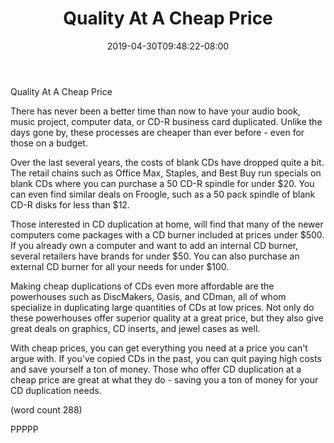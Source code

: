 ﻿---
title: "Quality At A Cheap Price"
date: 2019-04-30T09:48:22-08:00
description: "CD duplication Tips for Web Success"
featured_image: "/images/CD duplication.jpg"
tags: ["CD duplication"]
---

Quality At A Cheap Price

There has never been a better time than now to have
your audio book, music project, computer data, or 
CD-R business card duplicated.  Unlike the days gone
by, these processes are cheaper than ever before -
even for those on a budget.

Over the last several years, the costs of blank CDs 
have dropped quite a bit.  The retail chains such
as Office Max, Staples, and Best Buy run specials 
on blank CDs where you can purchase a 50 CD-R spindle
for under $20.  You can even find similar deals
on Froogle, such as a 50 pack spindle of blank CD-R
disks for less than $12.

Those interested in CD duplication at home, will find
that many of the newer computers come packages with
a CD burner included at prices under $500.  If you
already own a computer and want to add an internal
CD burner, several retailers have brands for under
$50.  You can also purchase an external CD burner
for all your needs for under $100.

Making cheap duplications of CDs even more affordable
are the powerhouses such as DiscMakers, Oasis,
and CDman, all of whom specialize in duplicating
large quantities of CDs at low prices.  Not only
do these powerhouses offer superior quality at
a great price, but they also give great deals
on graphics, CD inserts, and jewel cases as well.

With cheap prices, you can get everything you need
at a price you can't argue with.  If you've
copied CDs in the past, you can quit paying high
costs and save yourself a ton of money.  Those
who offer CD duplication at a cheap price are 
great at what they do - saving you a ton of money
for your CD duplication needs.

(word count 288)

PPPPP

